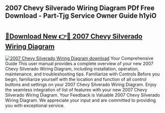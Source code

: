 ## 2007 Chevy Silverado Wiring Diagram PDf Free Download - Part-Tjg Service Owner Guide h1yiO

# <h2><a href="http://dfo49p.blite.top/?on=2007+Chevy+Silverado+Wiring+Diagram">🔗Download New 👉🔴 2007 Chevy Silverado Wiring Diagram</a></h2>

[![2007 Chevy Silverado Wiring Diagram download](https://i.imgur.com/lujVjoI.png)](http://dfo49p.blite.top/?on=2007+Chevy+Silverado+Wiring+Diagram)
Your Comprehensive Guide This user manual provides a complete overview of your new 2007 Chevy Silverado Wiring Diagram, including installation, operation, maintenance, and troubleshooting tips. Familiarize with Controls Before you begin, familiarize yourself with the location and function of all control buttons and settings on your 2007 Chevy Silverado Wiring Diagram. Enjoy the seamless integration of list of features with your new 2007 Chevy Silverado Wiring Diagram. Your Feedback is Valuable 2007 Chevy Silverado Wiring Diagram. We appreciate your input and are committed to providing you with exceptional service.
